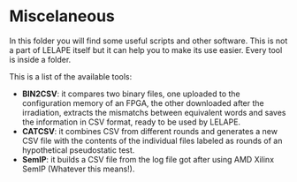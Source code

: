# Miscelaneous
In this folder you will find some useful scripts and other software. This is not a part of LELAPE itself but it can help you to make its use easier. Every tool is inside a folder.

This is a list of the available tools:

* __BIN2CSV__: it compares two binary files, one uploaded to the configuration memory of an FPGA, the other downloaded after the irradiation, extracts the mismatchs between equivalent words and saves the information in CSV format, ready to be used by LELAPE. 
* __CATCSV__: it combines CSV from different rounds and generates a new CSV file with the contents of the individual files labeled as rounds of an hypothetical pseudostatic test.
* __SemIP__: it builds a CSV file from the log file got after using AMD Xilinx SemIP (Whatever this means!).